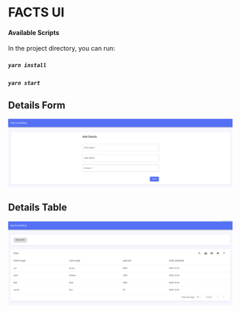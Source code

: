 # FACTS UI
#### Available Scripts

In the project directory, you can run:

##### `yarn install`

##### `yarn start`


## Details Form
![Details Form](form.png)

## Details Table
![Details Table](table.png)

